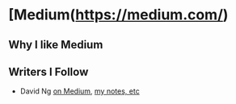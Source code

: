 # [Medium(https://medium.com/)

## Why I like Medium

## Writers I Follow 
- David Ng [on Medium](https://medium.com/@dng_16133/latest), [my notes, etc](david-ng.md)
